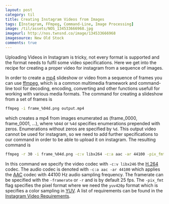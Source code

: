 ```yaml
---
layout: post
category: til
title: Creating Instagram Videos from Images
tags: [Instagram, FFmpeg, Command-Line, Image Processing]
image: /til/assets/NOS_134533666968.jpg
imageurl: http://nos.twnsnd.co/image/134533666968
imagesource: New Old Stock
comments: true
---
```



Uploading Videos in Instagram is tricky, not every format is supported and the format needs to fulfil some video specifications. Here we get into the recipe for creating a proper video for instagram from a sequence of images.

In order to create a [mp4][mp4] slideshow or video from a sequence of frames you can use [ffmpeg][ffmpeg], which is a common multimedia framework and command-line tool for decoding, encoding, converting and other functions usefull for working with various media formats. The command for creating a slideshow from a set of frames is

```bash
ffmpeg -i frame_%04d.png output.mp4
```

which creates a mp4 from images enumerated as (frame_0000, frame_0001, ...), where `%04d` or `%4d` specifies enumerations prepended with zeros. Enumerations without zeros are specified by `%d`. This output video cannot be used for instagram, so we need to add further specifications to our command in order to be able to upload it on instagram. The resulting command is

```bash
ffmpeg -r 30 -i frame_%04d.png -c:v libx264 -c:a aac -ar 44100 -pix_fmt yuv420p output.mp4
```

In this command we specify the video codec with `-c:v libx246` the [H.264][H.264] codec. The audio codec is denoted with `-c:a aac -ar 44100` which applies the [AAC][AAC] codec with 44100 Hz audio sampling frequency. The framerate can be specified with the `-framerate` or `-r` and is by default 25 fps. The `-pix_fmt` flag specifies the pixel format where we need the `yuv420p` format which is specifies a color sampling in [YUV][YUV]. A list of requirements can be found in the [Instagram Video Requirements][instagram video].


[mp4]: https://en.wikipedia.org/wiki/MPEG-4_Part_14
[H.264]: https://en.wikipedia.org/wiki/H.264/MPEG-4_AVC
[AAC]: https://en.wikipedia.org/wiki/Advanced_Audio_Coding
[YUV]: https://en.wikipedia.org/wiki/YUV
[ffmpeg]: https://ffmpeg.org/
[ffmpeg slideshow]: http://trac.ffmpeg.org/wiki/Slideshow
[instagram video]: https://www.facebook.com/business/ads-guide/video-views/instagram-video-views
